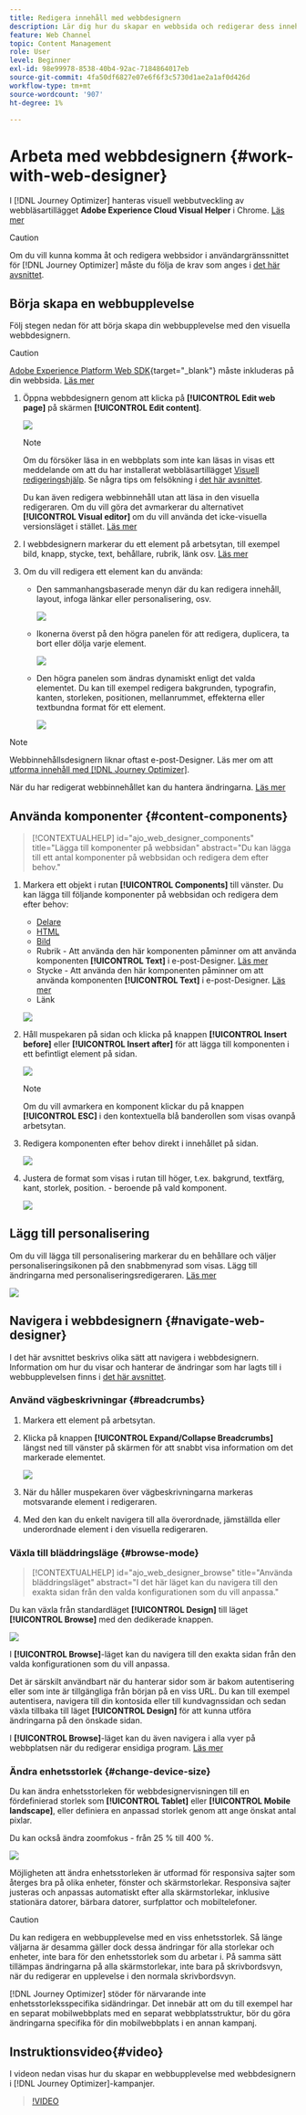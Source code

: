 ```yaml
---
title: Redigera innehåll med webbdesignern
description: Lär dig hur du skapar en webbsida och redigerar dess innehåll med Journey Optimizer webbredigerare
feature: Web Channel
topic: Content Management
role: User
level: Beginner
exl-id: 98e99978-8538-40b4-92ac-7184864017eb
source-git-commit: 4fa50df6827e07e6f6f3c5730d1ae2a1af0d426d
workflow-type: tm+mt
source-wordcount: '907'
ht-degree: 1%

---
```


# Arbeta med webbdesignern {#work-with-web-designer}

<!--
>[!CONTEXTUALHELP]
>id="ajo_web_url_to_edit_surface"
>title="Confirm the URL to edit"
>abstract="Confirm the URL of the specific web page to use for editing the content that will be applied on the web configuration defined above. The web page must be implemented using the Adobe Experience Platform Web SDK."
>additional-url="https://experienceleague.adobe.com/docs/platform-learn/implement-web-sdk/overview.html" text="Learn more"

>[!CONTEXTUALHELP]
>id="ajo_web_url_to_edit_rule"
>title="Enter the URL to edit"
>abstract="Enter the URL of a specific web page to use for editing the content that will be applied to all pages matching the rule. The web page must be implemented using Adobe Experience Platform Web SDK."
>additional-url="https://experienceleague.adobe.com/docs/platform-learn/implement-web-sdk/overview.html" text="Learn more"
-->

I [!DNL Journey Optimizer] hanteras visuell webbutveckling av webbläsartillägget **Adobe Experience Cloud Visual Helper** i Chrome. [Läs mer](web-prerequisites.md#visual-authoring-prerequisites)

>[!CAUTION]
>
>Om du vill kunna komma åt och redigera webbsidor i användargränssnittet för [!DNL Journey Optimizer] måste du följa de krav som anges i [det här avsnittet](web-prerequisites.md).

## Börja skapa en webbupplevelse

Följ stegen nedan för att börja skapa din webbupplevelse med den visuella webbdesignern.

>[!CAUTION]
>
>[Adobe Experience Platform Web SDK](https://experienceleague.adobe.com/docs/platform-learn/implement-web-sdk/overview.html){target="_blank"} måste inkluderas på din webbsida. [Läs mer](web-prerequisites.md#implementation-prerequisites)

1. Öppna webbdesignern genom att klicka på **[!UICONTROL Edit web page]** på skärmen **[!UICONTROL Edit content]**.

   ![](assets/web-campaign-edit-web-page.png)

   <!--![](assets/web-designer.png)-->

   >[!NOTE]
   >
   >Om du försöker läsa in en webbplats som inte kan läsas in visas ett meddelande om att du har installerat webbläsartillägget [Visuell redigeringshjälp](#install-visual-editing-helper). Se några tips om felsökning i [det här avsnittet](web-prerequisites.md#troubleshooting).
   >
   >Du kan även redigera webbinnehåll utan att läsa in den visuella redigeraren. Om du vill göra det avmarkerar du alternativet **[!UICONTROL Visual editor]** om du vill använda det icke-visuella versionsläget i stället. [Läs mer](web-non-visual-editor.md)

1. I webbdesignern markerar du ett element på arbetsytan, till exempel bild, knapp, stycke, text, behållare, rubrik, länk osv. [Läs mer](#content-components)

1. Om du vill redigera ett element kan du använda:

   * Den sammanhangsbaserade menyn där du kan redigera innehåll, layout, infoga länkar eller personalisering, osv.

     ![](assets/web-designer-contextual-bar.png)

   * Ikonerna överst på den högra panelen för att redigera, duplicera, ta bort eller dölja varje element.

     ![](assets/web-designer-right-panel-icons.png)

   * Den högra panelen som ändras dynamiskt enligt det valda elementet. Du kan till exempel redigera bakgrunden, typografin, kanten, storleken, positionen, mellanrummet, effekterna eller textbundna format för ett element.

     ![](assets/web-designer-right-panel.png)

>[!NOTE]
>
>Webbinnehållsdesignern liknar oftast e-post-Designer. Läs mer om att [utforma innehåll med  [!DNL Journey Optimizer]](../email/get-started-email-design.md).

När du har redigerat webbinnehållet kan du hantera ändringarna. [Läs mer](manage-web-modifications.md)

## Använda komponenter {#content-components}

>[!CONTEXTUALHELP]
>id="ajo_web_designer_components"
>title="Lägga till komponenter på webbsidan"
>abstract="Du kan lägga till ett antal komponenter på webbsidan och redigera dem efter behov."

1. Markera ett objekt i rutan **[!UICONTROL Components]** till vänster. Du kan lägga till följande komponenter på webbsidan och redigera dem efter behov:

   * [Delare](../email/content-components.md#divider)
   * [HTML](../email/content-components.md#HTML)
   * [Bild](../email/content-components.md#image)
   * Rubrik - Att använda den här komponenten påminner om att använda komponenten **[!UICONTROL Text]** i e-post-Designer. [Läs mer](../email/content-components.md#text)
   * Stycke - Att använda den här komponenten påminner om att använda komponenten **[!UICONTROL Text]** i e-post-Designer. [Läs mer](../email/content-components.md#text)
   * Länk

   ![](assets/web-designer-components.png)

1. Håll muspekaren på sidan och klicka på knappen **[!UICONTROL Insert before]** eller **[!UICONTROL Insert after]** för att lägga till komponenten i ett befintligt element på sidan.

   ![](assets/web-designer-insert-components.png)

   >[!NOTE]
   >
   >Om du vill avmarkera en komponent klickar du på knappen **[!UICONTROL ESC]** i den kontextuella blå banderollen som visas ovanpå arbetsytan.

1. Redigera komponenten efter behov direkt i innehållet på sidan.

   ![](assets/web-designer-edit-header.png)

1. Justera de format som visas i rutan till höger, t.ex. bakgrund, textfärg, kant, storlek, position. - beroende på vald komponent.

   ![](assets/web-designer-header-style.png)

## Lägg till personalisering

Om du vill lägga till personalisering markerar du en behållare och väljer personaliseringsikonen på den snabbmenyrad som visas. Lägg till ändringarna med personaliseringsredigeraren. [Läs mer](../personalization/personalization-build-expressions.md)

![](assets/web-designer-personalization.png)

## Navigera i webbdesignern {#navigate-web-designer}

I det här avsnittet beskrivs olika sätt att navigera i webbdesignern. Information om hur du visar och hanterar de ändringar som har lagts till i webbupplevelsen finns i [det här avsnittet](manage-web-modifications.md).

### Använd vägbeskrivningar {#breadcrumbs}

1. Markera ett element på arbetsytan.

1. Klicka på knappen **[!UICONTROL Expand/Collapse Breadcrumbs]** längst ned till vänster på skärmen för att snabbt visa information om det markerade elementet.

   ![](assets/web-designer-breadcrumbs.png)

1. När du håller muspekaren över vägbeskrivningarna markeras motsvarande element i redigeraren.

1. Med den kan du enkelt navigera till alla överordnade, jämställda eller underordnade element i den visuella redigeraren.

### Växla till bläddringsläge {#browse-mode}

>[!CONTEXTUALHELP]
>id="ajo_web_designer_browse"
>title="Använda bläddringsläget"
>abstract="I det här läget kan du navigera till den exakta sidan från den valda konfigurationen som du vill anpassa."

Du kan växla från standardläget **[!UICONTROL Design]** till läget **[!UICONTROL Browse]** med den dedikerade knappen.

![](assets/web-designer-browse-mode.png)

I **[!UICONTROL Browse]**-läget kan du navigera till den exakta sidan från den valda konfigurationen som du vill anpassa.

Det är särskilt användbart när du hanterar sidor som är bakom autentisering eller som inte är tillgängliga från början på en viss URL. Du kan till exempel autentisera, navigera till din kontosida eller till kundvagnssidan och sedan växla tillbaka till läget **[!UICONTROL Design]** för att kunna utföra ändringarna på den önskade sidan.

I **[!UICONTROL Browse]**-läget kan du även navigera i alla vyer på webbplatsen när du redigerar ensidiga program. [Läs mer](web-spa.md)

### Ändra enhetsstorlek {#change-device-size}

Du kan ändra enhetsstorleken för webbdesignervisningen till en fördefinierad storlek som **[!UICONTROL Tablet]** eller **[!UICONTROL Mobile landscape]**, eller definiera en anpassad storlek genom att ange önskat antal pixlar.

Du kan också ändra zoomfokus - från 25 % till 400 %.

![](assets/web-designer-device.png)

Möjligheten att ändra enhetsstorleken är utformad för responsiva sajter som återges bra på olika enheter, fönster och skärmstorlekar. Responsiva sajter justeras och anpassas automatiskt efter alla skärmstorlekar, inklusive stationära datorer, bärbara datorer, surfplattor och mobiltelefoner.

>[!CAUTION]
>
>Du kan redigera en webbupplevelse med en viss enhetsstorlek. Så länge väljarna är desamma gäller dock dessa ändringar för alla storlekar och enheter, inte bara för den enhetsstorlek som du arbetar i. På samma sätt tillämpas ändringarna på alla skärmstorlekar, inte bara på skrivbordsvyn, när du redigerar en upplevelse i den normala skrivbordsvyn.
>
>[!DNL Journey Optimizer] stöder för närvarande inte enhetsstorleksspecifika sidändringar. Det innebär att om du till exempel har en separat mobilwebbplats med en separat webbplatsstruktur, bör du göra ändringarna specifika för din mobilwebbplats i en annan kampanj.

## Instruktionsvideo{#video}

I videon nedan visas hur du skapar en webbupplevelse med webbdesignern i [!DNL Journey Optimizer]-kampanjer.

>[!VIDEO](https://video.tv.adobe.com/v/3418803/?quality=12&learn=on)
